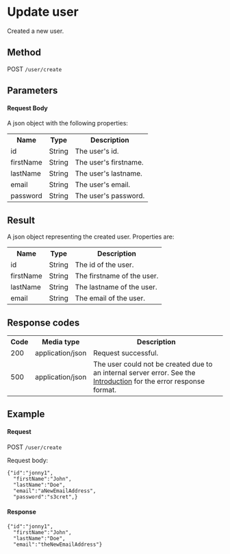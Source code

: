 Update user
===========

Created a new user.


Method
------

POST `/user/create`


Parameters
----------

#### Request Body

A json object with the following properties:

<table class="table table-striped">
  <tr>
    <th>Name</th>
    <th>Type</th>
    <th>Description</th>
  </tr>
  <tr>
    <td>id</td>
    <td>String</td>
    <td>The user's id.</td>
  </tr>
  <tr>
    <td>firstName</td>
    <td>String</td>
    <td>The user's firstname.</td>
  </tr>
  <tr>
    <td>lastName</td>
    <td>String</td>
    <td>The user's lastname.</td>
  </tr>
  <tr>
    <td>email</td>
    <td>String</td>
    <td>The user's email.</td>
  </tr>   
  <tr>
    <td>password</td>
    <td>String</td>
    <td>The user's password.</td>
  </tr>  
</table>


Result
------

A json object representing the created user.
Properties are:

<table class="table table-striped">
  <tr>
    <th>Name</th>
    <th>Type</th>
    <th>Description</th>
  </tr>
  <tr>
    <td>id</td>
    <td>String</td>
    <td>The id of the user.</td>
  </tr>
  <tr>
    <td>firstName</td>
    <td>String</td>
    <td>The firstname of the user.</td>
  </tr>
  <tr>
    <td>lastName</td>
    <td>String</td>
    <td>The lastname of the user.</td>
  </tr>
  <tr>
    <td>email</td>
    <td>String</td>
    <td>The email of the user.</td>
  </tr>   
</table>


Response codes
--------------  

<table class="table table-striped">
  <tr>
    <th>Code</th>
    <th>Media type</th>
    <th>Description</th>
  </tr>
  <tr>
    <td>200</td>
    <td>application/json</td>
    <td>Request successful.</td>
  </tr>
  <tr>
    <td>500</td>
    <td>application/json</td>
    <td>The user could not be created due to an internal server error. See the <a href="/api-references/rest/#!/overview/introduction">Introduction</a> for the error response format.</td>
  </tr>
</table>

Example
-------

#### Request

POST `/user/create`

Request body:

    {"id":"jonny1",
      "firstName":"John",
      "lastName":"Doe",
      "email":"aNewEmailAddress",
      "password":"s3cret",}

#### Response

    {"id":"jonny1",
      "firstName":"John",
      "lastName":"Doe",
      "email":"theNewEmailAddress"}

